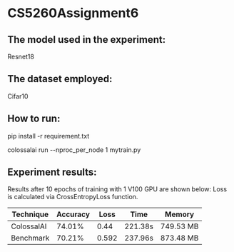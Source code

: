 # CS5260Assignment6

## The model used in the experiment: 
Resnet18
## The dataset employed: 
Cifar10
## How to run: 
pip install -r requirement.txt

colossalai run --nproc_per_node 1 mytrain.py
## Experiment results:

Results after 10 epochs of training with 1 V100 GPU are shown below:
Loss is calculated via CrossEntropyLoss function.

| Technique | Accuracy | Loss | Time | Memory |
|----------|----------|----------|----------|----------|
| ColossalAI | 74.01% | 0.44 | 221.38s | 749.53 MB |
| Benchmark | 70.21% | 0.592 | 237.96s | 873.48 MB |
